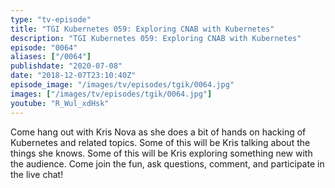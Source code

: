 ```yaml
---
type: "tv-episode"
title: "TGI Kubernetes 059: Exploring CNAB with Kubernetes"
description: "TGI Kubernetes 059: Exploring CNAB with Kubernetes"
episode: "0064"
aliases: ["/0064"]
publishdate: "2020-07-08"
date: "2018-12-07T23:10:40Z"
episode_image: "/images/tv/episodes/tgik/0064.jpg"
images: ["/images/tv/episodes/tgik/0064.jpg"]
youtube: "R_Wul_xdHsk"
---
```


Come hang out with Kris Nova as she does a bit of hands on hacking of Kubernetes and related topics. Some of this will be Kris talking about the things she knows. Some of this will be Kris exploring something new with the audience. Come join the fun, ask questions, comment, and participate in the live chat!
